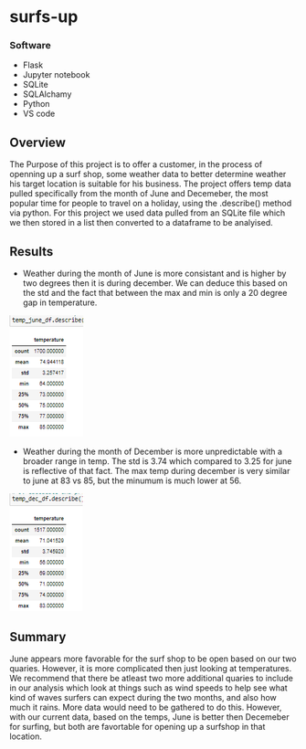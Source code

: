 # surfs-up
### Software
- Flask
- Jupyter notebook
- SQLite
- SQLAlchamy
- Python
- VS code 

## Overview
The Purpose of this project is to offer a customer, in the process of openning up a surf shop, some weather data to better determine weather his target location is suitable for his business. The project offers temp data pulled specifically from the month of June and Decemeber, the most popular time for people to travel on a holiday, using the .describe() method via python. For this project we used data pulled from an SQLite file which we then stored in a list then converted to a dataframe to be analyised. 

## Results
- Weather during the month of June is more consistant and is higher by two degrees then it is during december. We can deduce this based on the std and the fact that between the max and min is only a 20 degree gap in temperature. 

![Fig1.png](https://github.com/Hamza97anh/surfs-up/blob/5cf44ecf0289f3ba54663eb6c878370a3afe5a20/Resources/june%20temp%20chart.PNG)
- Weather during the month of December is more unpredictable with a broader range in temp. The std is 3.74 which compared to 3.25 for june is reflective of that fact. The max temp during december is very similar to june at 83 vs 85, but the minumum is much lower at 56.  


![Fig2.png](https://github.com/Hamza97anh/surfs-up/blob/5cf44ecf0289f3ba54663eb6c878370a3afe5a20/Resources/december%20temp%20chart.PNG)


## Summary

June appears more favorable for the surf shop to be open based on our two quaries. However, it is more complicated then just looking at temperatures. We recommend that there be atleast two more additional quaries to include in our analysis which look at things such as wind speeds to help see what kind of waves surfers can expect during the two months, and also how much it rains. More data would need to be gathered to do this. However, with our current data, based on the temps, June is better then Decemeber for surfing, but both are favortable for opening up a surfshop in that location. 
